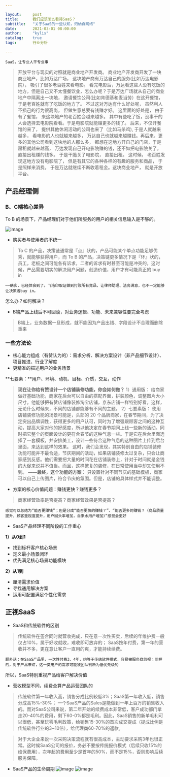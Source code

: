 ```yaml
---

layout:     post
title:      我们应该怎么看待SaaS？
subtitle:   "关于SaaS的一些认知，归纳自网络"
date:       2021-03-01 08:00:00
author:     "kylis"
catalog:    true  
tags:       行业分析

---
```

`SaaS，让专业人干专业事`
> 开放平台与现实的对照就是商业地产开发商。
商业地产开发商开发了一块商业地产，比如万达广场， 这块地产商有万达自己的服务(比如万达电影院）， 吸引了很多老百姓来看电影。 看完电影后，万达看这些人没有吃饭的地方，但是自己又不太懂餐饮业，怎么办呢？于是万达广场就从自己的商业地产中隔离出一块地， 邀请餐饮公司(比如肯德基和麦当劳）在这开餐馆， 于是老百姓就有了吃饭的地方了。 不过这对万达有什么好处呢， 虽然利人不损己的行为很高尚， 但做生意总要有钱赚才好。 这里面的好处是， 由于有了餐馆， 来这块地产的老百姓会越来越多。 其中有些吃了饭，没事干的人会选择去电影院看看。于是电影院就能赚更多的钱了。
后来，不仅开餐馆的来了， 提供其他休闲活动的公司也来了（比如马杀鸡),  于是人就越来越多， 看电影的人也就越来越多， 万达自己也就越来越赚钱。再后来，更多的其他公司看到这块地的人那么多， 都想在这地方开自己的门店，于是房租就越来越高， 万达发现自己开电影院赚的钱，还不如把电影院关了，直接出租赚的钱多。 于是干脆关了电影院， 直接出租。
这时候， 老百姓发现这地方没有电影院了， 但是有其它的各种各样的有趣的服务和商品， 于是照样来消费。 
于是万达就继续不断收着租金。这块商业地产， 就是开放平台。

## 产品经理侧
### B、C端核心差异
 To B 的场景下，产品经理们对于他们所服务的用户的相关信息输入是不够的。
 
![image](https://user-images.githubusercontent.com/53331888/111980540-66470e80-8b41-11eb-8ba3-ba96bde4a511.png)

- 购买者与使用者的不统一

> To C 的产品，决策链通常是『点』状的，产品可能某个单点功能足够优秀，就能够获得用户，而 To B 的产品，决策链更多情况下是『环』状的，员工，老板之间可能各有诉求，二者的诉求有时甚至可能是冲突的，这时候，产品需要切实的解决用户问题，创造价值，用户才有可能真正的 buy in

`——确实，已经体会到了。飞洛印取证做到打败所有竞品，让律师助理、法务满意，也不一定能够让决策者buy in。`

怎么办？如何解决？
- B端产品上线后不可回滚，对业务逻辑、功能、未来兼容性要完全考虑

> B端上，业务数据一旦形成，就不能因为产品出错、字段设计不合理而删除重来

### 一些方法论

- 核心能力组成（有赞认为的）：需求分析、解决方案设计（非产品细节设计）、项目推进、行业了解度
- 更精准的描述用户的业务场景

**七要素：**用户、环境、动机、目标、介质，交互，动作

> **现在让你给有赞设计一个店铺装修功能，你会如何做？**
1）通用版：
给商家做好基础功能，商家在后台可以自由的搭配界面，拼装颜色，调整图片大小尺寸。他能够把有赞店铺像装修淘宝店铺，京东店铺一样特别好看，这样，无论什么时候来，不同的店铺都能够有不同的主题。
2）七要素版：
使用店铺装修功能的场景可能是，头部的 20 个品牌商家，在春节期间，为了决定突出品牌调性，获得更多的用户认可，同时为了增强跟顾客之间的这种互动，提高大家对他的好感度，所以他决定在春节期间上线一些新的活动。同时把它整个的页面设计的更符合春节的这种气息一些。于是它在后台里面选择了一套模板，并安排美工，设计一些符合这种气息的这种图片上传到后台里面，来达到这样的效果。
这时，我们会发现，其实特别自由的店铺装修功能可能并不最合适，节庆期间的活动，如果店铺装修太过复杂，只会让商家感到反感。他们需要把大量的时间花在店铺装修上，针对于时间就是金钱的大促来说并不值当。而且，这样繁复的装修，在日常使用当中却又使用不到。
**——最终，这个功能的方案：**
只设置针对不同节庆的基础模板，商家可以自己上传图片，符合节庆的氛围。但是，店铺的具体样式并不能调整。
- 方案的核心价值问题：赚钱更快？赚钱更多？

> 商家经营效率是否提高？商家经营效果是否提高？

`感觉可以总结为“能否更赚钱”；但是分成“能否更快的赚钱？”、“能否更多的赚钱？（商品质量提升，顾客重视度提升，用户回头率增加，自来水用户增加）”感觉会更好 `

- SaaS产品经理不同阶段的工作重心

**1）从0到1**

- 找到标杆客户核心场景
- 定义最小场景闭环
- 优先满足核心场景功能模块

**2）从1到**

- 厘清需求价值
- 寻找通用解决方案
- 运用可配置满足个性化需求

## 正视SaaS
- SaaS和传统软件的区别
> 传统软件在签合同时就营收完成，只在意一次性买卖，后续的年维护费一般仅占10%，属于好收就收，难收即可放弃的；
SaaS按年付费，第一年的营收并不多，更在意让客户一直用的爽，才能持续续费。

`题外话：在SaaS产品里，一次性付费3、4年，约等于传统软件模式，容易被服务商忽视；同样的，对于产品来讲，这一类用户的需求可能被团队判断为低优先级的`

所以，SaaS特别重视产品给客户解决价值
- 营收模型不同，续费全算产品运营团队的

> 传统软件第一年收入高，销售分成比例较低3%；SaaS第一年收入低，销售分成高15%-30%；
一个SaaS产品的Sales是能做到一年上百万的销售收入的。而对SaaS公司来说，第二年开始的续费成本非常低，客户成功部门拿走20-40%的费用，剩下60-0%都是毛利。因此，SaaS销售的新单毛利可以很低，甚至玩零毛利政策，给销售15-30%的首次成交提成（提成比例是传统软件行业的3~10倍），给代理商60-70%的返款。

> 对于大企业来说一次采购决策流程就有很高成本，主动要求采购3年也很正常。这时候SaaS公司的报价，务必不要按传统报价模式（后续只收15%的维保费用），次年起的费用至少是首年的50%，而不是15%，否则影响后续服务保障。

- SaaS产品的生命周期 
![image](https://user-images.githubusercontent.com/53331888/111980885-e1a8c000-8b41-11eb-8cf9-9430b11c2a6f.png)
![image](https://user-images.githubusercontent.com/53331888/111980902-e8cfce00-8b41-11eb-9bc8-0b2f83b4eb05.png)
